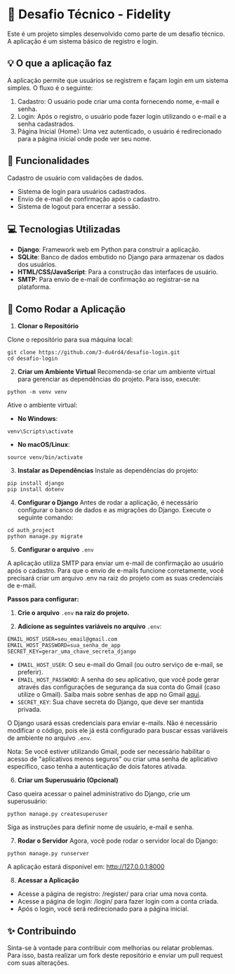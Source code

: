 
# :notebook: Desafio Técnico - Fidelity 
Este é um projeto simples desenvolvido como parte de um desafio técnico. A aplicação é um sistema básico de registro e login.

## :bulb: O que a aplicação faz
A aplicação permite que usuários se registrem e façam login em um sistema simples. O fluxo é o seguinte:

1. Cadastro: O usuário pode criar uma conta fornecendo nome, e-mail e senha.
2. Login: Após o registro, o usuário pode fazer login utilizando o e-mail e a senha cadastrados.
3. Página Inicial (Home): Uma vez autenticado, o usuário é redirecionado para a página inicial onde pode ver seu nome.

## :key: Funcionalidades

Cadastro de usuário com validações de dados.
- Sistema de login para usuários cadastrados.
- Envio de e-mail de confirmação após o cadastro.
- Sistema de logout para encerrar a sessão.

## :computer: Tecnologias Utilizadas

- **Django**: Framework web em Python para construir a aplicação.
- **SQLite**: Banco de dados embutido no Django para armazenar os dados dos usuários.
- **HTML/CSS/JavaScript**: Para a construção das interfaces de usuário.
- **SMTP**: Para envio de e-mail de confirmação ao registrar-se na plataforma.

## :runner: Como Rodar a Aplicação
1. **Clonar o Repositório**

Clone o repositório para sua máquina local:
```
git clone https://github.com/3-du4rd4/desafio-login.git
cd desafio-login
```

2. **Criar um Ambiente Virtual**
Recomenda-se criar um ambiente virtual para gerenciar as dependências do projeto. Para isso, execute:

```
python -m venv venv
```
Ative o ambiente virtual:

- **No Windows**:

```
venv\Scripts\activate
```

- **No macOS/Linux**:

```
source venv/bin/activate
```

3. **Instalar as Dependências**
Instale as dependências do projeto:

```
pip install django
pip install dotenv
```

4. **Configurar o Django**
Antes de rodar a aplicação, é necessário configurar o banco de dados e as migrações do Django. Execute o seguinte comando:

```
cd auth_project
python manage.py migrate
```

5. **Configurar o arquivo** `.env`

A aplicação utiliza SMTP para enviar um e-mail de confirmação ao usuário após o cadastro. Para que o envio de e-mails funcione corretamente, você precisará criar um arquivo .env na raiz do projeto com as suas credenciais de e-mail.

**Passos para configurar:**

1. **Crie o arquivo** `.env` **na raiz do projeto.**

2. **Adicione as seguintes variáveis no arquivo** `.env`:

```
EMAIL_HOST_USER=seu_email@gmail.com
EMAIL_HOST_PASSWORD=sua_senha_de_app
SECRET_KEY=gerar_uma_chave_secreta_django
```

- `EMAIL_HOST_USER`: O seu e-mail do Gmail (ou outro serviço de e-mail, se preferir).
- `EMAIL_HOST_PASSWORD`: A senha do seu aplicativo, que você pode gerar através das configurações de segurança da sua conta do Gmail (caso utilize o Gmail). Saiba mais sobre senhas de app no Gmail [aqui](https://support.google.com/accounts/answer/185833?hl=pt-BR).
- `SECRET_KEY`: Sua chave secreta do Django, que deve ser mantida privada.

O Django usará essas credenciais para enviar e-mails. Não é necessário modificar o código, pois ele já está configurado para buscar essas variáveis de ambiente no arquivo `.env`.

Nota: Se você estiver utilizando Gmail, pode ser necessário habilitar o acesso de "aplicativos menos seguros" ou criar uma senha de aplicativo específico, caso tenha a autenticação de dois fatores ativada.

6. **Criar um Superusuário (Opcional)**

Caso queira acessar o painel administrativo do Django, crie um superusuário:

```
python manage.py createsuperuser
```

Siga as instruções para definir nome de usuário, e-mail e senha.

7. **Rodar o Servidor**
Agora, você pode rodar o servidor local do Django:

```
python manage.py runserver
```

A aplicação estará disponível em: http://127.0.0.1:8000

8. **Acessar a Aplicação**

- Acesse a página de registro: /register/ para criar uma nova conta.
- Acesse a página de login: /login/ para fazer login com a conta criada.
- Após o login, você será redirecionado para a página inicial.

## ✨ Contribuindo
Sinta-se à vontade para contribuir com melhorias ou relatar problemas. Para isso, basta realizar um fork deste repositório e enviar um pull request com suas alterações.
